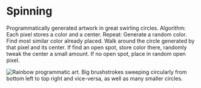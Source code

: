 # Spinning

Programmatically generated artwork in great swirling circles.
Algorithm: Each pixel stores a color and a center.
Repeat: Generate a random color. Find most similar color already placed.
Walk around the circle generated by that pixel and its center.
If find an open spot, store color there, randomly tweak the center a small amount.
If no open spot, place in random open pixel.

![Rainbow programmatic art. Big brushstrokes sweeping circularly from bottom left to top right and vice-versa,
as well as many smaller circles.](img-1000-20-1000-0.5-0.1-19.png)
